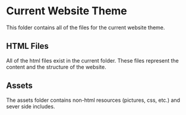 Current Website Theme
=====================

This folder contains all of the files for the current website theme.

HTML Files
------------

All of the html files exist in the current folder. These files represent the content and the structure of the website.

Assets
---------

The assets folder contains non-html resources (pictures, css, etc.) and sever side includes.
